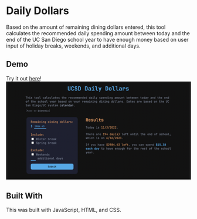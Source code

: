# Daily Dollars

Based on the amount of remaining dining dollars entered, this tool calculates the recommended daily spending amount between today and the end of the UC San Diego school year to have enough money based on user input of holiday breaks, weekends, and additional days.

## Demo
Try it out [here](https://jenetic.github.io/daily-dollars/)!
![website screenshot](screenshot.png)

## Built With
This was built with JavaScript, HTML, and CSS.

